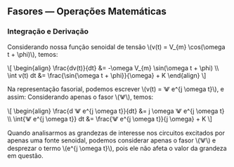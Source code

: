 ## Fasores — Operações Matemáticas
### Integração e Derivação

<div class="regular">

Considerando nossa função senoidal de tensão \\(v(t) = V_{m} \cos(\omega t + \phi)\\), temos:

\\[
\begin{align}
    \frac{dv(t)}{dt} &= -\omega V_{m} \sin(\omega t + \phi) \\\\
    \int v(t) dt &= \frac{\sin{\omega t + \phi}}{\omega} + K
\end{align}
\\]

Na representação fasorial, podemos escrever \\(v(t) = ⨈ e^{j \omega t}\\), e assim:
Considerando apenas o fasor \\(⨈\\), temos:

\\[
\begin{align}
    \frac{d ⨈ e^{j \omega t}}{dt} &= j \omega ⨈ e^{j \omega t} \\\\
    \int{⨈ e^{j \omega t}} dt &= \frac{⨈ e^{j \omega t}}{j \omega} + K
\\]

Quando analisarmos as grandezas de interesse nos circuitos excitados por apenas uma fonte senoidal, podemos considerar apenas o fasor \\(⨈\\) e desprezar o termo \\(e^{j \omega t}\\), pois ele não afeta o valor da grandeza em questão.

</div>
